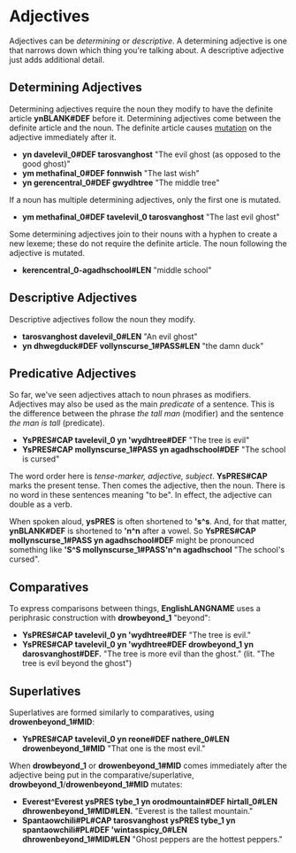# Adjectives

Adjectives can be _determining_ or _descriptive_. A determining adjective is one that narrows down which thing you're talking about. A descriptive adjective just adds additional detail.

## Determining Adjectives

Determining adjectives require the noun they modify to have the definite article __<x-out>yn<x-src>BLANK#DEF</x-src></x-out>__ before it. Determining adjectives come between the definite article and the noun. The definite article causes [mutation](mutation.html) on the adjective immediately after it.

- __<x-out>yn davel<x-src>evil_0#DEF</x-src></x-out> <x-out>tarosvan<x-src>ghost</x-src></x-out>__ "The evil ghost (as opposed to the good ghost)"
- __<x-out>ym metha<x-src>final_0#DEF</x-src></x-out> <x-out>fonn<x-src>wish</x-src></x-out>__ "The last wish"
- __<x-out>yn geren<x-src>central_0#DEF</x-src></x-out> <x-out>gwydh<x-src>tree</x-src></x-out>__ "The middle tree"

If a noun has multiple determining adjectives, only the first one is mutated.

- __<x-out>ym metha<x-src>final_0#DEF</x-src></x-out> <x-out>tavel<x-src>evil_0</x-src></x-out> <x-out>tarosvan<x-src>ghost</x-src></x-out>__ "The last evil ghost"

Some determining adjectives join to their nouns with a hyphen to create a new lexeme; these do not require the definite article. The noun following the adjective is mutated.

- __<x-out>keren<x-src>central_0</x-src></x-out>-<x-out>agadh<x-src>school#LEN</x-src></x-out>__ "middle school"

## Descriptive Adjectives

Descriptive adjectives follow the noun they modify.

- __<x-out>tarosvan<x-src>ghost</x-src></x-out> <x-out>davel<x-src>evil_0#LEN</x-src></x-out>__ "An evil ghost"
- __<x-out>yn dhweg<x-src>duck#DEF</x-src></x-out> <x-out>vollyns<x-src>curse_1#PASS#LEN</x-src></x-out>__ "the damn duck"

## Predicative Adjectives

So far, we've seen adjectives attach to noun phrases as modifiers. Adjectives may also be used as the main _predicate_ of a sentence. This is the difference between the phrase _the tall man_ (modifier) and the sentence _the man is tall_ (predicate).

- __<x-out>Ys<x-src>PRES#CAP</x-src></x-out> <x-out>tavel<x-src>evil_0</x-src></x-out> <x-out>yn 'wydh<x-src>tree#DEF</x-src></x-out>__ "The tree is evil"
- __<x-out>Ys<x-src>PRES#CAP</x-src></x-out> <x-out>mollyns<x-src>curse_1#PASS</x-src></x-out> <x-out>yn agadh<x-src>school#DEF</x-src></x-out>__ "The school is cursed"

The word order here is _tense-marker, adjective, subject_. __<x-out>Ys<x-src>PRES#CAP</x-src></x-out>__ marks the present tense.
Then comes the adjective, then the noun. There is no word in these sentences meaning "to be". In effect, the adjective can double as a verb.

When spoken aloud, __<x-out>ys<x-src>PRES</x-src></x-out>__ is often shortened to __'<x-out>s<x-src>^s</x-src></x-out>__. And, for that matter, __<x-out>yn<x-src>BLANK#DEF</x-src></x-out>__ is shortened to __'<x-out>n<x-src>^n</x-src></x-out>__ after a vowel. So __<x-out>Ys<x-src>PRES#CAP</x-src></x-out> <x-out>mollyns<x-src>curse_1#PASS</x-src></x-out> <x-out>yn agadh<x-src>school#DEF</x-src></x-out>__ might be pronounced something like __'<x-out>S<x-src>^S</x-src></x-out> <x-out>mollyns<x-src>curse_1#PASS</x-src></x-out>'<x-out>n<x-src>^n</x-src></x-out> <x-out>agadh<x-src>school</x-src></x-out>__ "The school's cursed".

## Comparatives

To express comparisons between things, __<x-out>English<x-src>LANGNAME</x-src></x-out>__ uses a periphrasic construction with __<x-out>drow<x-src>beyond_1</x-src></x-out>__ "beyond":

- __<x-out>Ys<x-src>PRES#CAP</x-src></x-out> <x-out>tavel<x-src>evil_0</x-src></x-out> <x-out>yn 'wydh<x-src>tree#DEF</x-src></x-out>__ "The tree is evil."
- __<x-out>Ys<x-src>PRES#CAP</x-src></x-out> <x-out>tavel<x-src>evil_0</x-src></x-out> <x-out>yn 'wydh<x-src>tree#DEF</x-src></x-out> <x-out>drow<x-src>beyond_1</x-src></x-out> <x-out>yn darosvan<x-src>ghost#DEF</x-src></x-out>.__ "The tree is more evil than the ghost." (lit. "The tree is evil beyond the ghost")

## Superlatives

Superlatives are formed similarly to comparatives, using __<x-out>drowen<x-src>beyond_1#MID</x-src></x-out>__:

- __<x-out>Ys<x-src>PRES#CAP</x-src></x-out> <x-out>tavel<x-src>evil_0</x-src></x-out> <x-out>yn re<x-src>one#DEF</x-src></x-out> <x-out>na<x-src>there_0#LEN</x-src></x-out> <x-out>drowen<x-src>beyond_1#MID</x-src></x-out>__ "That one is the most evil."

When __<x-out>drow<x-src>beyond_1</x-src></x-out>__ or __<x-out>drowen<x-src>beyond_1#MID</x-src></x-out>__ comes immediately after the adjective being put in the comparative/superlative, __<x-out>drow<x-src>beyond_1</x-src></x-out>__/__<x-out>drowen<x-src>beyond_1#MID</x-src></x-out>__ mutates:

- __<x-out>Everest<x-src>^Everest</x-src></x-out> <x-out>ys<x-src>PRES</x-src></x-out> <x-out>ty<x-src>be_1</x-src></x-out> <x-out>yn orod<x-src>mountain#DEF</x-src></x-out> <x-out>hir<x-src>tall_0#LEN</x-src></x-out> <x-out>dhrowen<x-src>beyond_1#MID#LEN</x-src></x-out>.__ "Everest is the tallest mountain."
- __<x-out>Spantaow<x-src>chili#PL#CAP</x-src></x-out> <x-out>tarosvan<x-src>ghost</x-src></x-out> <x-out>ys<x-src>PRES</x-src></x-out> <x-out>ty<x-src>be_1</x-src></x-out> <x-out>yn spantaow<x-src>chili#PL#DEF</x-src></x-out> <x-out>'wintas<x-src>spicy_0#LEN</x-src></x-out> <x-out>dhrowen<x-src>beyond_1#MID#LEN</x-src></x-out>__ "Ghost peppers are the hottest peppers."
